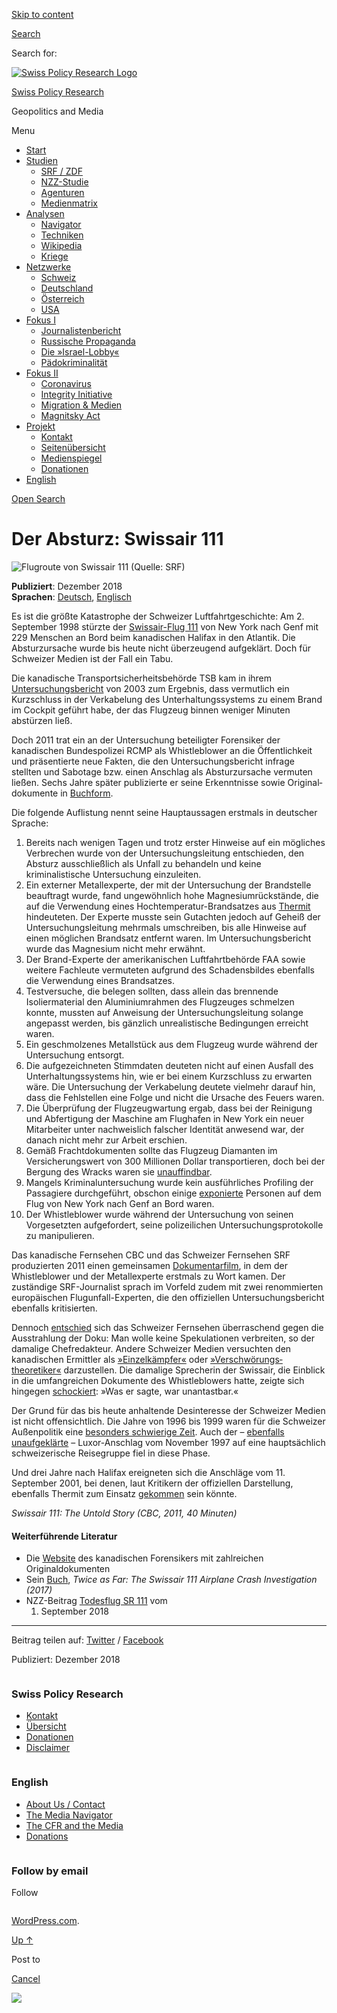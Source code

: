 [Skip to
content](#content)

[](https://swprs.org/)

<div class="cover">

</div>

[Search](#search-container)

<div id="search-container" class="header-search-block bg-graphite hidden">

<span class="screen-reader-text">Search for:</span>

</div>

<div class="header-inner section-inner">

[![Swiss Policy Research
Logo](https://swprs.files.wordpress.com/2020/05/swiss-policy-research-logo-300.png)](https://swprs.org/)

[Swiss Policy Research](https://swprs.org/)

Geopolitics and
    Media

</div>

<div class="navigation section no-padding bg-dark">

Menu

<div class="main-navigation">

  - <span id="menu-item-4374">[Start](https://swprs.org)</span>
  - <span id="menu-item-5941">[Studien](https://swprs.org/srf-propaganda-analyse/)</span>
      - <span id="menu-item-4361">[SRF /
        ZDF](https://swprs.org/srf-propaganda-analyse/)</span>
      - <span id="menu-item-4359">[NZZ-Studie](https://swprs.org/die-nzz-studie/)</span>
      - <span id="menu-item-4373">[Agenturen](https://swprs.org/der-propaganda-multiplikator/)</span>
      - <span id="menu-item-7978">[Medienmatrix](https://swprs.org/die-propaganda-matrix/)</span>
  - <span id="menu-item-9423">[Analysen](https://swprs.org/medien-navigator/)</span>
      - <span id="menu-item-9414">[Navigator](https://swprs.org/medien-navigator/)</span>
      - <span id="menu-item-8524">[Techniken](https://swprs.org/der-propaganda-schluessel/)</span>
      - <span id="menu-item-10908">[Wikipedia](https://swprs.org/propaganda-in-der-wikipedia/)</span>
      - <span id="menu-item-9920">[Kriege](https://swprs.org/logik-imperialer-kriege/)</span>
  - <span id="menu-item-4362">[Netzwerke](https://swprs.org/netzwerk-medien-schweiz/)</span>
      - <span id="menu-item-6283">[Schweiz](https://swprs.org/netzwerk-medien-schweiz/)</span>
      - <span id="menu-item-7215">[Deutschland](https://swprs.org/netzwerk-medien-deutschland/)</span>
      - <span id="menu-item-17401">[Österreich](https://swprs.org/medien-in-oesterreich/)</span>
      - <span id="menu-item-7216">[USA](https://swprs.org/das-american-empire-und-seine-medien/)</span>
  - <span id="menu-item-9228">[Fokus
    I](https://swprs.org/bericht-eines-journalisten/)</span>
      - <span id="menu-item-12119">[Journalistenbericht](https://swprs.org/bericht-eines-journalisten/)</span>
      - <span id="menu-item-12117">[Russische
        Propaganda](https://swprs.org/russische-propaganda/)</span>
      - <span id="menu-item-12118">[Die
        »Israel-Lobby«](https://swprs.org/die-israel-lobby-fakten-und-mythen/)</span>
      - <span id="menu-item-13505">[Pädokriminalität](https://swprs.org/geopolitik-und-paedokriminalitaet/)</span>
  - <span id="menu-item-17258">[Fokus
    II](https://swprs.org/migration-und-medien/)</span>
      - <span id="menu-item-32838">[Coronavirus](https://swprs.org/covid-19-hinweis-ii/)</span>
      - <span id="menu-item-12939">[Integrity
        Initiative](https://swprs.org/die-integrity-initiative/)</span>
      - <span id="menu-item-17290">[Migration &
        Medien](https://swprs.org/migration-und-medien/)</span>
      - <span id="menu-item-17291">[Magnitsky
        Act](https://swprs.org/der-fall-magnitsky/)</span>
  - <span id="menu-item-21964">[Projekt](https://swprs.org/kontakt/)</span>
      - <span id="menu-item-8525">[Kontakt](https://swprs.org/kontakt/)</span>
      - <span id="menu-item-10193">[Seitenübersicht](https://swprs.org/uebersicht/)</span>
      - <span id="menu-item-8637">[Medienspiegel](https://swprs.org/medienspiegel/)</span>
      - <span id="menu-item-33287">[Donationen](https://swprs.org/donationen/)</span>
  - <span id="menu-item-14415">[English](https://swprs.org/contact/)</span>

</div>

[Open Search](#)

</div>

<div class="wrapper section medium-padding">

<div class="section-inner clear" data-role="main">

<div id="content" class="content clear center">

# Der Absturz: Swissair 111

<div class="post-content clear">

![Flugroute von Swissair 111 (Quelle:
SRF)](https://swprs.files.wordpress.com/2018/12/swissair-111.png?w=736)

**Publiziert**: Dezember 2018  
**Sprachen**: [Deutsch](https://swprs.org/der-absturz-swissair-111/),
[Englisch](https://swprs.org/the-crash-of-swissair-111/)

Es ist die größte Katastrophe der Schweizer Luftfahrtgeschichte: Am 2.
September 1998 stürzte der
[Swissair-Flug 111](https://en.wikipedia.org/wiki/Swissair_Flight_111)
von New York nach Genf mit 229 Menschen an Bord beim kanadischen Halifax
in den Atlantik. Die Absturzursache wurde bis heute nicht überzeugend
aufgeklärt. Doch für Schweizer Medien ist der Fall ein Tabu.

Die kanadische Transportsicherheitsbehörde TSB kam in ihrem
[Untersuchungsbericht](http://www.tsb.gc.ca/eng/rapports-reports/aviation/1998/a98h0003/a98h0003.pdf)
von 2003 zum Ergebnis, dass vermutlich ein Kurzschluss in der
Verkabelung des Unterhaltungssystems zu einem Brand im Cockpit geführt
habe, der das Flugzeug binnen weniger Minuten abstürzen ließ.

Doch 2011 trat ein an der Untersuchung beteiligter Forensiker der
kanadischen Bundespolizei RCMP als Whistleblower an die Öffentlichkeit
und präsentierte neue Fakten, die den Untersuchungsbericht infrage
stellten und Sabotage bzw. einen Anschlag als Absturzursache vermuten
ließen. Sechs Jahre später publizierte er seine Erkenntnisse sowie
Original­dokumente in [Buchform](http://www.swissair111.ca/).

Die folgende Auflistung nennt seine Hauptaussagen erstmals in deutscher
Sprache:

1.  Bereits nach wenigen Tagen und trotz erster Hinweise auf ein
    mögliches Verbrechen wurde von der Untersuchungsleitung
    entschieden, den Absturz ausschließlich als Unfall zu behandeln und
    keine kriminalistische Untersuchung einzuleiten.
2.  Ein externer Metallexperte, der mit der Untersuchung der Brandstelle
    beauftragt wurde, fand ungewöhnlich hohe Magnesiumrückstände, die
    auf die Verwendung eines Hoch­temperatur-Brand­satzes aus
    [Thermit](https://en.wikipedia.org/wiki/Thermite) hindeuteten. Der
    Experte musste sein Gutachten jedoch auf Geheiß der
    Unter­suchungs­leitung mehrmals umschreiben, bis alle Hinweise auf
    einen möglichen Brandsatz entfernt waren. Im Untersuchungsbericht
    wurde das Magnesium nicht mehr erwähnt.
3.  Der Brand-Experte der amerikanischen Luftfahrtbehörde FAA sowie
    weitere Fachleute vermuteten aufgrund des Schadensbildes ebenfalls
    die Verwendung eines Brandsatzes.
4.  Testversuche, die belegen sollten, dass allein das brennende
    Isoliermaterial den Aluminium­rahmen des Flugzeuges schmelzen
    konnte, mussten auf Anweisung der Untersuchungs­leitung solange
    angepasst werden, bis gänzlich unrealistische Bedingungen erreicht
    waren.
5.  Ein geschmolzenes Metallstück aus dem Flugzeug wurde während der
    Untersuchung entsorgt.
6.  Die aufgezeichneten Stimmdaten deuteten nicht auf einen Ausfall des
    Unterhaltungssystems hin, wie er bei einem Kurzschluss zu erwarten
    wäre. Die Untersuchung der Verkabelung deutete vielmehr darauf hin,
    dass die Fehlstellen eine Folge und nicht die Ursache des Feuers
    waren.
7.  Die Überprüfung der Flugzeugwartung ergab, dass bei der Reinigung
    und Abfertigung der Maschine am Flughafen in New York ein neuer
    Mitarbeiter unter nachweislich falscher Identität anwesend war, der
    danach nicht mehr zur Arbeit erschien.
8.  Gemäß Frachtdokumenten sollte das Flugzeug Diamanten im
    Versicherungswert von 300 Millionen Dollar transportieren, doch bei
    der Bergung des Wracks waren sie
    [unauffindbar](https://www.cbc.ca/news/canada/the-mystery-of-swissair-flight-111-s-diamond-cargo-1.1051965).
9.  Mangels Kriminaluntersuchung wurde kein ausführliches Profiling der
    Passagiere durchgeführt, obschon einige
    [exponierte](https://www.cbc.ca/news/canada/swissair-crash-may-not-have-been-an-accident-ex-rcmp-1.1019738)
    Personen auf dem Flug von New York nach Genf an Bord waren.
10. Der Whistleblower wurde während der Untersuchung von seinen
    Vorgesetzten aufgefordert, seine polizeilichen
    Untersuchungsprotokolle zu manipulieren.

Das kanadische Fernsehen CBC und das Schweizer Fernsehen SRF
produzierten 2011 einen gemeinsamen
[Dokumentarfilm](https://www.youtube.com/watch?v=s9rVKWsMv_g), in dem
der Whistleblower und der Metallexperte erstmals zu Wort kamen. Der
zuständige SRF-Journalist sprach im Vorfeld zudem mit zwei renommierten
europäischen Flugunfall-Experten, die den offiziellen
Untersuchungsbericht ebenfalls kritisierten.

Dennoch
[entschied](http://www.news.ch/SRF+strahlt+Halifax+Doku+nicht+aus/508488/detail.htm)
sich das Schweizer Fernsehen überraschend gegen die Ausstrahlung der
Doku: Man wolle keine Spekulationen verbreiten, so der damalige
Chefredakteur. Andere Schweizer Medien versuchten den kanadischen
Ermittler als
[»Einzelkämpfer«](https://www.nzz.ch/ein_einzelkaempfer_will_keine_ruhe_geben-1.12534482)
oder
[»Verschwörungs­theoretiker«](https://www.tagesanzeiger.ch/kultur/fernsehen/verschwoererische-doku-ueber-swissairtodesflug/story/17320616)
darzustellen. Die damalige Sprecherin der Swissair, die Einblick in die
umfangreichen Dokumente des Whistleblowers hatte, zeigte sich hingegen
[schockiert](http://www.news.ch/SRF+strahlt+Halifax+Doku+nicht+aus/508488/detail.htm):
»Was er sagte, war unantastbar.«

Der Grund für das bis heute anhaltende Desinteresse der Schweizer Medien
ist nicht offensichtlich. Die Jahre von 1996 bis 1999 waren für die
Schweizer Außenpolitik eine [besonders schwierige
Zeit](https://interaktiv.bernerzeitung.ch/2018/schweizer-privatagenten/).
Auch der – [ebenfalls
unaufgeklärte](https://en.wikipedia.org/wiki/Luxor_massacre) –
Luxor-Anschlag vom November 1997 auf eine hauptsächlich schweizerische
Reisegruppe fiel in diese Phase.

Und drei Jahre nach Halifax ereigneten sich die Anschläge vom 11.
September 2001, bei denen, laut Kritikern der offiziellen Darstellung,
ebenfalls Thermit zum Einsatz
[gekommen](https://en.wikipedia.org/wiki/World_Trade_Center_controlled_demolition_conspiracy_theories)
sein könnte.

<div class="jetpack-video-wrapper">

</div>

*Swissair 111: The Untold Story (CBC, 2011, 40 Minuten)*

#### Weiterführende Literatur

  - Die [Website](http://www.swissair111.ca/) des kanadischen
    Forensikers mit zahlreichen Originaldokumenten
  - Sein
    [Buch](https://www.amazon.com/Twice-Far-SwissAir-Airplane-Investigation/dp/1540879593/),
    *Twice as Far: The Swissair 111 Airplane Crash Investigation (2017)*
  - NZZ-Beitrag [Todesflug
    SR 111](https://www.nzz.ch/schweiz/todesflug-sr-111-ld.1416442) vom
    1. September 2018

-----

Beitrag teilen auf:
[Twitter](https://twitter.com/intent/tweet?url=https%3A%2F%2Fswprs.org/der-absturz-swissair-111/)
/
[Facebook](https://www.facebook.com/share.php?u=https://swprs.org/der-absturz-swissair-111/)

Publiziert: Dezember
    2018

</div>

</div>

</div>

</div>

<div id="footer" class="footer bg-graphite">

<div class="section-inner row clear" data-role="complementary">

<div class="column column-1 one-third medium-padding">

<div class="widgets">

<div id="nav_menu-3" class="widget widget_nav_menu">

<div class="widget-content clear">

### Swiss Policy Research

<div class="menu-allgemein-container">

  - <span id="menu-item-251">[Kontakt](https://swprs.org/kontakt/)</span>
  - <span id="menu-item-33090">[Übersicht](https://swprs.org/uebersicht/)</span>
  - <span id="menu-item-33286">[Donationen](https://swprs.org/donationen/)</span>
  - <span id="menu-item-15372">[Disclaimer](https://swprs.org/disclaimer/)</span>

</div>

</div>

</div>

</div>

</div>

<div class="column column-2 one-third medium-padding">

<div class="widgets">

<div id="nav_menu-4" class="widget widget_nav_menu">

<div class="widget-content clear">

### English

<div class="menu-english-container">

  - <span id="menu-item-20017">[About Us /
    Contact](https://swprs.org/contact/)</span>
  - <span id="menu-item-20015">[The Media
    Navigator](https://swprs.org/media-navigator/)</span>
  - <span id="menu-item-20016">[The CFR and the
    Media](https://swprs.org/the-american-empire-and-its-media/)</span>
  - <span id="menu-item-33285">[Donations](https://swprs.org/donations/)</span>

</div>

</div>

</div>

</div>

</div>

<div class="column column-3 one-third medium-padding">

<div class="widgets">

<div id="blog_subscription-4" class="widget widget_blog_subscription jetpack_subscription_widget">

<div class="widget-content clear">

### Follow by email

Follow

</div>

</div>

</div>

</div>

</div>

</div>

<div class="credits section bg-dark small-padding">

<div class="credits-inner section-inner clear">

[WordPress.com](https://wordpress.com/?ref=footer_custom_com).

[Up ↑](# "To the top")

</div>

</div>

<div style="display:none">

</div>

<div id="carousel-reblog-box">

Post to

<div class="submit">

<span class="canceltext">[Cancel](#)</span>

</div>

<div class="arrow">

</div>

</div>

![](https://pixel.wp.com/b.gif?v=noscript)
